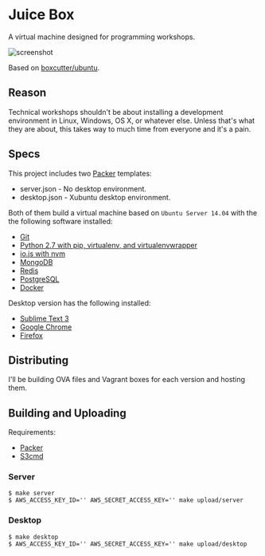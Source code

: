 # Juice Box

A virtual machine designed for programming workshops.

![screenshot](https://cloud.githubusercontent.com/assets/83319/6881507/2d79b776-d538-11e4-853a-f4390f324042.png)

Based on [boxcutter/ubuntu](https://github.com/boxcutter/ubuntu).

## Reason

Technical workshops shouldn't be about installing a development environment in Linux, Windows, OS X, or whatever else. Unless that's what they are about, this takes way to much time from everyone and it's a pain.

## Specs

This project includes two [Packer](https://packer.io/) templates:

- server.json - No desktop environment.
- desktop.json - Xubuntu desktop environment.

Both of them build a virtual machine based on `Ubuntu Server 14.04` with the the following software installed:

- [Git](https://github.com/jpadilla/dev-box/blob/master/scripts/provisioning/git.sh)
- [Python 2.7 with pip, virtualenv, and virtualenvwrapper](https://github.com/jpadilla/dev-box/blob/master/scripts/provisioning/python.sh)
- [io.js with nvm](https://github.com/jpadilla/dev-box/blob/master/scripts/provisioning/iojs.sh)
- [MongoDB](https://github.com/jpadilla/dev-box/blob/master/scripts/provisioning/mongodb.sh)
- [Redis](https://github.com/jpadilla/dev-box/blob/master/scripts/provisioning/redis.sh)
- [PostgreSQL](https://github.com/jpadilla/dev-box/blob/master/scripts/provisioning/postgresql.sh)
- [Docker](https://github.com/jpadilla/dev-box/blob/master/scripts/provisioning/docker.sh)

Desktop version has the following installed:

- [Sublime Text 3](https://github.com/jpadilla/juicebox/blob/master/scripts/provisioning/sublime-text-3.sh)
- [Google Chrome](https://github.com/jpadilla/juicebox/blob/master/scripts/provisioning/google-chrome.sh)
- [Firefox](https://github.com/jpadilla/juicebox/blob/master/scripts/provisioning/firefox.sh)

## Distributing

I'll be building OVA files and Vagrant boxes for each version and hosting them.

## Building and Uploading

Requirements:
- [Packer](https://packer.io/)
- [S3cmd](http://s3tools.org/s3cmd)

### Server

```
$ make server
$ AWS_ACCESS_KEY_ID='' AWS_SECRET_ACCESS_KEY='' make upload/server
```

### Desktop

```
$ make desktop
$ AWS_ACCESS_KEY_ID='' AWS_SECRET_ACCESS_KEY='' make upload/desktop
```
